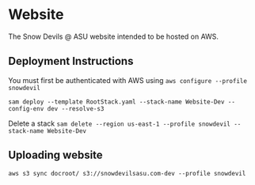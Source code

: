 # Website
The Snow Devils @ ASU website intended to be hosted on AWS.

## Deployment Instructions
You must first be authenticated with AWS using ``aws configure --profile snowdevil``


``sam deploy --template RootStack.yaml --stack-name Website-Dev --config-env dev --resolve-s3``


Delete a stack
``sam delete --region us-east-1 --profile snowdevil --stack-name Website-Dev``


## Uploading website
``aws s3 sync docroot/ s3://snowdevilsasu.com-dev --profile snowdevil``